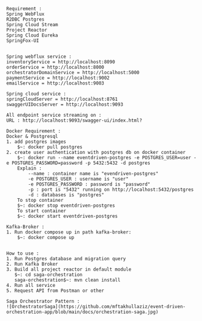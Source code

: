     Requirement :
    Spring WebFlux
    R2DBC Postgres
    Spring Cloud Stream
    Project Reactor
    Spring Cloud Eureka
    SpringFox-UI


    Spring webflux service :
    inventoryService = http://localhost:8090
    orderService = http://localhost:8000
    orchestratorDomainService = http://localhost:5000
    paymentService = http://localhost:9002
    emailService = http://localhost:9003
    
    Spring cloud service :
    springCloudServer = http://localhost:8761
    swaggerUIDocsServer = http://localhost:9093
    
    All endpoint service streaming on :
    URL : http://localhost:9093/swagger-ui/index.html?
    
    Docker Requirement : 
    Docker & Postgresql
    1. add postgres images
        $~: docker pull postgres
    2. create user authentication with postgres db on docker container
        $~: docker run --name eventdriven-postgres -e POSTGRES_USER=user -e POSTGRES_PASSWORD=password -p 5432:5432 -d postgres
        Explain :
            --name : container name is "evendriven-postgres"
            -e POSTGRES_USER : username is "user"
            -e POSTGRES_PASSWORD : password is "password"
            -p : port is "5432" running on http://localhost:5432/postgres
            -d : databases is "postgres"
        To stop container
        $~: docker stop eventdriven-postgres
        To start container
        $~: docker start eventdriven-postgres

    Kafka-Broker :
    1. Run docker compose up in path kafka-broker:
        $~: docker compose up


    How to use :
    1. Run Postgres database and migration query
    2. Run Kafka Broker
    3. Build all project reactor in default module 
       $~: cd saga-orchestration
       saga-orchestration$~: mvn clean install
    4. Run all service
    5. Request API from Postman or other

    Saga Orchestrator Pattern :
    ![OrchestratorSaga](https://github.com/mftakhullaziz/event-driven-orchestration-app/blob/main/docs/orchestration-saga.jpg)
    